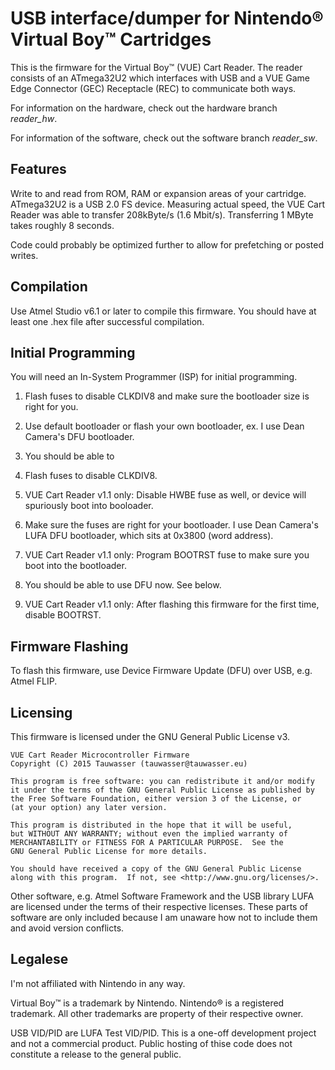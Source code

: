 # USB interface/dumper for Nintendo® Virtual Boy™ Cartridges

This is the firmware for the Virtual Boy™ (VUE) Cart Reader. The reader consists of an ATmega32U2 which interfaces
with USB and a VUE Game Edge Connector (GEC) Receptacle (REC) to communicate both ways.

For information on the hardware, check out the hardware branch *reader_hw*.

For information of the software, check out the software branch *reader_sw*.

## Features

Write to and read from ROM, RAM or expansion areas of your cartridge. ATmega32U2 is a USB 2.0 FS device.
Measuring actual speed, the VUE Cart Reader was able to transfer 208kByte/s (1.6 Mbit/s). Transferring 
1 MByte takes roughly 8 seconds.

Code could probably be optimized further to allow for prefetching or posted writes.

## Compilation

Use Atmel Studio v6.1 or later to compile this firmware. You should have at least one .hex file after 
successful compilation.

## Initial Programming

You will need an In-System Programmer (ISP) for initial programming. 

1. Flash fuses to disable CLKDIV8 and make sure the bootloader size is right for you.
2. Use default bootloader or flash your own bootloader, ex. I use Dean Camera's DFU bootloader.
3. You should be able to 

1. Flash fuses to disable CLKDIV8.
2. VUE Cart Reader v1.1 only: Disable HWBE fuse as well, or device will spuriously boot into booloader.
3. Make sure the fuses are right for your bootloader. I use Dean Camera's LUFA DFU bootloader, which sits at 0x3800 (word address).
4. VUE Cart Reader v1.1 only: Program BOOTRST fuse to make sure you boot into the bootloader.
5. You should be able to use DFU now. See below.
6. VUE Cart Reader v1.1 only: After flashing this firmware for the first time, disable BOOTRST.

## Firmware Flashing

To flash this firmware, use Device Firmware Update (DFU) over USB, e.g. Atmel FLIP.

## Licensing

This firmware is licensed under the GNU General Public License v3.

```
VUE Cart Reader Microcontroller Firmware
Copyright (C) 2015 Tauwasser (tauwasser@tauwasser.eu)

This program is free software: you can redistribute it and/or modify
it under the terms of the GNU General Public License as published by
the Free Software Foundation, either version 3 of the License, or
(at your option) any later version.

This program is distributed in the hope that it will be useful,
but WITHOUT ANY WARRANTY; without even the implied warranty of
MERCHANTABILITY or FITNESS FOR A PARTICULAR PURPOSE.  See the
GNU General Public License for more details.

You should have received a copy of the GNU General Public License
along with this program.  If not, see <http://www.gnu.org/licenses/>.
```

Other software, e.g. Atmel Software Framework and the USB library LUFA are licensed under the terms
of their respective licenses. These parts of software are only included because I am unaware how not
to include them and avoid version conflicts.

## Legalese

I'm not affiliated with Nintendo in any way.

Virtual Boy™ is a trademark by Nintendo. Nintendo® is a registered trademark. All other trademarks are property of their respective owner.

USB VID/PID are LUFA Test VID/PID. This is a one-off development project and not a commercial product. Public hosting of thise code does not constitute a release to the general public.